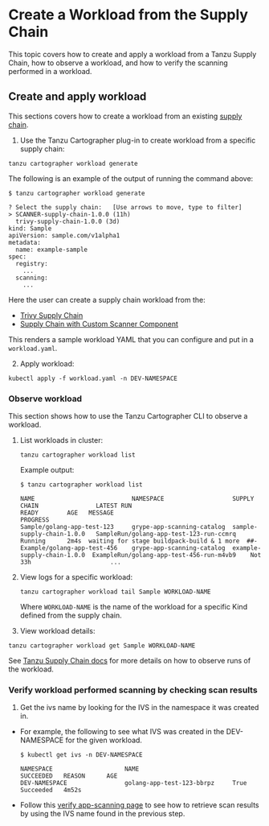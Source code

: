 # Create a Workload from the Supply Chain

This topic covers how to create and apply a workload from a Tanzu Supply Chain, how to observe a
workload, and how to verify the scanning performed in a workload.

## <a id="create-and-apply-workload"></a> Create and apply workload

This sections covers how to create a workload from an existing [supply chain](./create-supply-chain-with-app-scanning.md).

1. Use the Tanzu Cartographer plug-in to create workload from a specific supply chain:

  ```console
  tanzu cartographer workload generate
  ```

  The following is an example of the output of running the command above:

  ```console
  $ tanzu cartographer workload generate

  ? Select the supply chain:   [Use arrows to move, type to filter]
  > SCANNER-supply-chain-1.0.0 (11h)
    trivy-supply-chain-1.0.0 (3d)
  kind: Sample
  apiVersion: sample.com/v1alpha1
  metadata:
    name: example-sample
  spec:
    registry:
      ...
    scanning:
      ...
  ```

  Here the user can create a supply chain workload from the:

  - [Trivy Supply Chain](./create-supply-chain-with-app-scanning.md#create-supply-chain-with-scst---scan-20-and-trivy-supply-chain-component)
  - [Supply Chain with Custom Scanner Component](./create-supply-chain-with-app-scanning.md#create-supply-chain-with-scst---scan-20-and-custom-scanning-component)

This renders a sample workload YAML that you can configure and put in a `workload.yaml`.

2. Apply workload:

  ```console
  kubectl apply -f workload.yaml -n DEV-NAMESPACE
  ```

### <a id="observe-workload"></a> Observe workload

This section shows how to use the Tanzu Cartographer CLI to observe a workload.

1. List workloads in cluster:

    ```console
    tanzu cartographer workload list
    ```

    Example output:

    ```console
    $ tanzu cartographer workload list

    NAME                           NAMESPACE                   SUPPLY CHAIN                LATEST RUN                                  READY        AGE   MESSAGE                                     PROGRESS
    Sample/golang-app-test-123     grype-app-scanning-catalog  sample-supply-chain-1.0.0   SampleRun/golang-app-test-123-run-ccmrq     Running      2m4s  waiting for stage buildpack-build & 1 more  ##-
    Example/golang-app-test-456    grype-app-scanning-catalog  example-supply-chain-1.0.0  ExampleRun/golang-app-test-456-run-m4vb9    Not          33h                      ...
    ```

2. View logs for a specific workload:

    ```console
    tanzu cartographer workload tail Sample WORKLOAD-NAME
    ```

    Where `WORKLOAD-NAME` is the name of the workload for a specific Kind defined from the supply chain.

3. View workload details:

  ```console
  tanzu cartographer workload get Sample WORKLOAD-NAME
  ```

See [Tanzu Supply Chain docs](../supply-chain/development/how-to/observe-runs.hbs.md) for more
details on how to observe runs of the workload.

### <a id="verify-workload-scanning-by-checking-scan-results"></a>Verify workload performed scanning by checking scan results

1. Get the ivs name by looking for the IVS in the namespace it was created in.

  * For example, the following to see what IVS was created in the DEV-NAMESPACE for the given workload.
    ```
    $ kubectl get ivs -n DEV-NAMESPACE

    NAMESPACE                    NAME                          SUCCEEDED   REASON      AGE
    DEV-NAMESPACE                golang-app-test-123-bbrpz     True        Succeeded   4m52s
    ```

* Follow this [verify app-scanning page](./verify-app-scanning.hbs.md#retrieve-scan-results) to see how to retrieve scan results by using the IVS name found in the previous step.